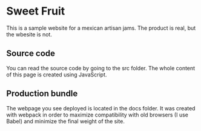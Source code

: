
# Sweet Fruit

This is a sample website for a mexican artisan jams. The product is real, but the wbesite is not.

## Source code

You can read the source code by going to the src folder. The whole content of this page is created using JavaScript.

## Production bundle

The webpage you see deployed is located in the docs folder. It was created with webpack in order to maximize compatibility with old browsers (I use Babel) and minimize the final weight of the site.